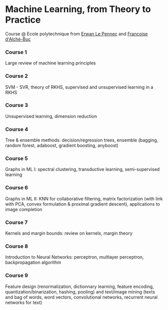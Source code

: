 # Machine Learning, from Theory to Practice
Course @ Ecole polytechnique from [Erwan Le Pennec](http://www.cmap.polytechnique.fr/~lepennec/) and [Francoise d'Alché-Buc](http://perso.telecom-paristech.fr/~fdalche/Site/index.html) 

### Course 1
Large review of machine learning principles

### Course 2
SVM - SVR, theory of RKHS, supervised and unsupervised learning in a RKHS

### Course 3
Unsupervised learning, dimension reduction

### Course 4
Tree & ensemble methods: decision/regression trees, ensemble (bagging, random forest, adaboost, gradient boosting, anyboost)

### Course 5
Graphs in ML I: spectral clustering, transductive learning, semi-supervised learning

### Course 6
Graphs in ML II: KNN for collaborative filtering, matrix factorization (with link with PCA, convex formulation & proximal gradient descent), applications to image completion

### Course 7
Kernels and margin bounds: review on kernels, margin theory

### Course 8
Introduction to Neural Networks: perceptron, multlayer perceptron, backpropagation algorithm

### Course 9
Feature design (renormalization, dictionnary learning, feature encoding, quantization/binarization, hashing, pooling) and text/image mining (texts and bag of words, word vectors, convolutional networks, recurrent neural networks for text)
